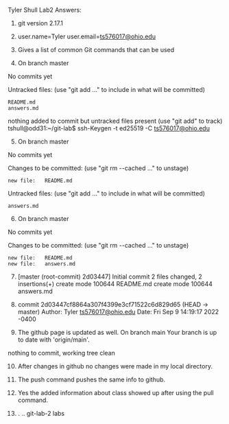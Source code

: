 Tyler Shull 
Lab2 Answers:

1. git version 2.17.1

2. user.name=Tyler
user.email=ts576017@ohio.edu

3. Gives a list of common Git commands that can be used 

4. On branch master

No commits yet

Untracked files:
  (use "git add <file>..." to include in what will be committed)

	README.md
	answers.md

nothing added to commit but untracked files present (use "git add" to track)
tshull@odd31:~/git-lab$ ssh-Keygen -t ed25519 -C ts576017@ohio.edu

5. On branch master

No commits yet

Changes to be committed:
  (use "git rm --cached <file>..." to unstage)

	new file:   README.md

Untracked files:
  (use "git add <file>..." to include in what will be committed)

	answers.md

6. On branch master

No commits yet

Changes to be committed:
  (use "git rm --cached <file>..." to unstage)

	new file:   README.md
	new file:   answers.md

7. [master (root-commit) 2d03447] Initial commit
 2 files changed, 2 insertions(+)
 create mode 100644 README.md
 create mode 100644 answers.md

8. commit 2d03447cf8864a307f4399e3cf71522c6d829d65 (HEAD -> master)
Author: Tyler <ts576017@ohio.edu>
Date:   Fri Sep 9 14:19:17 2022 -0400

9. The github page is updated as well. 
On branch main
Your branch is up to date with 'origin/main'.

nothing to commit, working tree clean

10. After changes in github no changes were made in my local directory.

11. The push command pushes the same info to github.

12. Yes the added information about class showed up after using the pull command. 

13. .  ..  git-lab-2  labs










